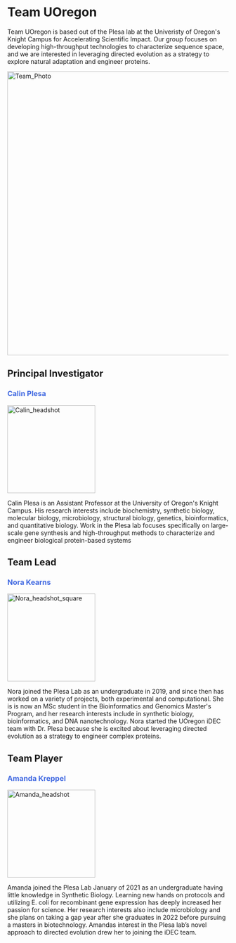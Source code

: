 # Team UOregon
Team UOregon is based out of the Plesa lab at the Univeristy of Oregon's Knight Campus for Accelerating Scientific Impact. Our group focuses on developing high-throughput technologies to characterize sequence space, and we are interested in leveraging directed evolution as a strategy to explore natural adaptation and engineer proteins.

<img width="647" alt="Team_Photo" src="https://user-images.githubusercontent.com/59736592/129625573-1f67b5c8-0707-4453-a800-75739c2902a3.png">

## Principal Investigator
### <p style="color:royalblue">Calin Plesa</p>
<img src="https://user-images.githubusercontent.com/59736592/129622592-6cb1ecbd-e1d9-4a34-85ec-0f04a840d360.jpg" alt="Calin_headshot" width="200"/>

Calin Plesa is an Assistant Professor at the University of Oregon's Knight Campus. His research interests include biochemistry, synthetic biology, molecular biology, microbiology, structural biology, genetics, bioinformatics, and quantitative biology. Work in the Plesa lab focuses specifically on large-scale gene synthesis and high-throughput methods to characterize and engineer biological protein-based systems

## Team Lead
### <span style="color:royalblue"> Nora Kearns </span>
<img width="200" alt="Nora_headshot_square" src="https://user-images.githubusercontent.com/59736592/129624984-b0a6698f-23a3-4d3c-9e08-6e6136dc6862.png">

Nora joined the Plesa Lab as an undergraduate in 2019, and since then has worked on a variety of projects, both experimental and computational. She is is now an MSc student in the Bioinformatics and Genomics Master's Program, and her research interests include in synthetic biology, bioinformatics, and DNA nanotechnology. Nora started the UOregon iDEC team with Dr. Plesa because she is excited about leveraging directed evolution as a strategy to engineer complex proteins.

## Team Player
### <span style="color:royalblue"> Amanda Kreppel </span>
<img src="https://user-images.githubusercontent.com/59736592/129622674-0bf51e21-569e-4ab1-8bf7-c464a9464055.jpg" alt="Amanda_headshot" width="200"/>

Amanda joined the Plesa Lab January of 2021 as an undergraduate having little knowledge in Synthetic Biology. Learning new hands on protocols and utilizing E. coli for recombinant gene expression has deeply increased her passion for science. Her research interests also include microbiology and she plans on taking a gap year after she graduates in 2022 before pursuing a masters in biotechnology. Amandas interest in the Plesa lab’s novel approach to directed evolution drew her to joining the iDEC team.





